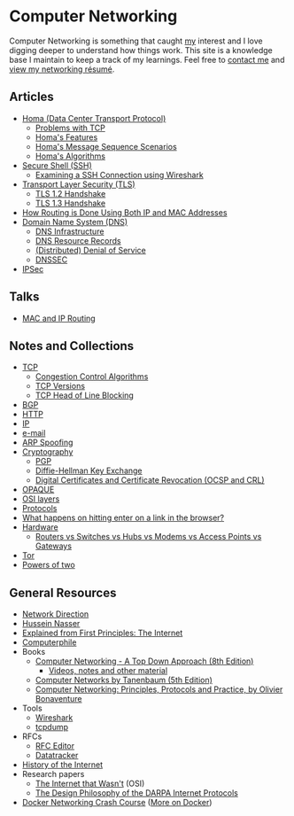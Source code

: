 # Computer Networking

Computer Networking is something that caught [my](https://harshkapadia.me) interest and I love digging deeper to understand how things work. This site is a knowledge base I maintain to keep a track of my learnings. Feel free to [contact me](https://links.harshkapadia.me) and [view my networking résumé](https://resume.harshkapadia.me/networking).

## Articles

-   [Homa (Data Center Transport Protocol)](homa.md)
    -   [Problems with TCP](homa.md#problems-with-tcp)
    -   [Homa's Features](homa.md#features)
    -   [Homa's Message Sequence Scenarios](homa.md#message-sequence-scenarios)
    -   [Homa's Algorithms](homa.md#algorithms)
-   [Secure Shell (SSH)](ssh.md)
    -   [Examining a SSH Connection using Wireshark](ssh.md#a-ssh-connection)
-   [Transport Layer Security (TLS)](tls.md)
    -   [TLS 1.2 Handshake](tls.md#tls-12-handshake)
    -   [TLS 1.3 Handshake](tls.md#tls-13-handshake)
-   [How Routing is Done Using Both IP and MAC Addresses](https://talks.harshkapadia.me/mac-and-ip-routing/content)
-   [Domain Name System (DNS)](dns.md)
    -   [DNS Infrastructure](dns.md#dns-infrastructure)
    -   [DNS Resource Records](dns.md#common-dns-records)
    -   [(Distributed) Denial of Service](dns.md#distributed-denial-of-service)
    -   [DNSSEC](dns.md#dnssec)
-   [IPSec](ipsec.md)

## Talks

-   [MAC and IP Routing](https://talks.harshkapadia.me/mac-and-ip-routing)

## Notes and Collections

-   [TCP](tcp.md)
    -   [Congestion Control Algorithms](tcp.md#congestion-control-algorithms)
    -   [TCP Versions](tcp.md#versions-of-tcp)
    -   [TCP Head of Line Blocking](tcp.md#tcp-head-of-line-blocking)
-   [BGP](bgp.md)
-   [HTTP](http.md)
-   [IP](ip.md)
-   [e-mail](e-mail.md)
-   [ARP Spoofing](files/bu-cas-cs-558/assignments/e-mail-arp/index.html#_arp_spoofing)
-   [Cryptography](cryptography.md)
    -   [PGP](cryptography.md#pgp)
    -   [Diffie-Hellman Key Exchange](cryptography.md#diffie-hellman)
    -   [Digital Certificates and Certificate Revocation (OCSP and CRL)](cryptography.md#digital-certificates-and-certificate-revocation-ocsp-and-crl)
-   [OPAQUE](opaque.md)
-   [OSI layers](osi-layers.md)
-   [Protocols](protocols.md)
-   [What happens on hitting enter on a link in the browser?](network-cycle.md)
-   [Hardware](hardware.md)
    -   [Routers vs Switches vs Hubs vs Modems vs Access Points vs Gateways](hardware.md#routers-vs-switches-vs-hubs-vs-modems-vs-access-points-vs-gateways)
-   [Tor](tor.md)
-   [Powers of two](powers-of-two.md)

## General Resources

-   [Network Direction](https://www.youtube.com/watch?v=cNwEVYkx2Kk&list=PLDQaRcbiSnqF5U8ffMgZzS7fq1rHUI3Q8)
-   [Hussein Nasser](https://www.youtube.com/watch?v=V3ZPPPKEipA&list=PLQnljOFTspQUNnO4p00ua_C5mKTfldiYT)
-   [Explained from First Principles: The Internet](https://explained-from-first-principles.com/internet)
-   [Computerphile](https://www.youtube.com/user/Computerphile)
-   Books
    -   [Computer Networking - A Top Down Approach (8th Edition)](files/books/computer-networking-a-top-down-approach-8th-edition.pdf)
        -   [Videos, notes and other material](https://gaia.cs.umass.edu/kurose_ross/lectures.php)
    -   [Computer Networks by Tanenbaum (5th Edition)](files/books/computer-networks-tanenbaum-5th-edition.pdf)
    -   [Computer Networking: Principles, Protocols and Practice, by Olivier Bonaventure](https://www.computer-networking.info)
-   Tools
    -   [Wireshark](https://www.wireshark.org)
    -   [tcpdump](https://wizardzines.com/zines/tcpdump)
-   RFCs
    -   [RFC Editor](https://www.rfc-editor.org)
    -   [Datatracker](https://datatracker.ietf.org)
-   [History of the Internet](https://www.youtube.com/watch?v=9hIQjrMHTv4)
-   Research papers
    -   [The Internet that Wasn't](files/research-papers/the-internet-that-wasnt.pdf) (OSI)
    -   [The Design Philosophy of the DARPA Internet Protocols](files/research-papers/the-design-philosophy-of-the-darpa-internet-protocols.pdf)
-   [Docker Networking Crash Course](https://www.youtube.com/watch?v=OU6xOM0SE4o) ([More on Docker](https://harshkapadia2.github.io/docker))
